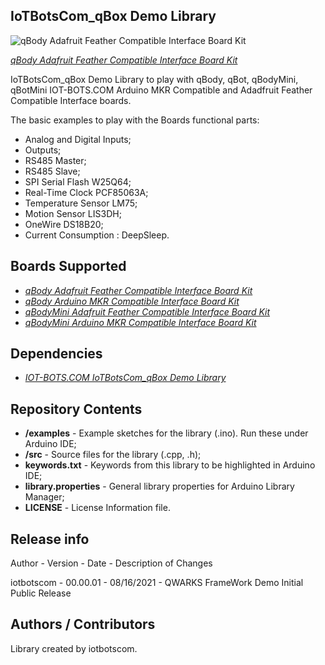 IoTBotsCom_qBox Demo Library
------------------------------

![qBody Adafruit Feather Compatible Interface Board Kit](https://cdn.shopify.com/s/files/1/0269/3100/3464/products/iotbotscom-qbody-afc-iot-adafruit-humidity_1024x1024@2x.jpg)

[*qBody Adafruit Feather Compatible Interface Board Kit*](https://www.iot-bots.com/collections/qbody-adafruit-feather-compatible/products/qbody-adafruit-feather-compatible-interface-board-kit)

IoTBotsCom_qBox Demo Library to play with qBody, qBot, qBodyMini, qBotMini IOT-BOTS.COM Arduino MKR Compatible and Adadfruit Feather Compatible Interface boards.

The basic examples to play with the Boards functional parts:
 - Analog and Digital Inputs;
 - Outputs;
 - RS485 Master;
 - RS485 Slave;
 - SPI Serial Flash W25Q64;
 - Real-Time Clock PCF85063A;
 - Temperature Sensor LM75;
 - Motion Sensor LIS3DH;
 - OneWire DS18B20;
 - Current Consumption : DeepSleep.

Boards Supported
--------------------
- [*qBody Adafruit Feather Compatible Interface Board Kit*](https://www.iot-bots.com/collections/qbody-adafruit-feather-compatible/products/qbody-adafruit-feather-compatible-interface-board-kit)
- [*qBody Arduino MKR Compatible Interface Board Kit*](https://www.iot-bots.com/collections/qbody-arduino-mkr-compatible/products/qbody-arduino-mkr-compatible-interface-board-kit)
- [*qBodyMini Adafruit Feather Compatible Interface Board Kit*](https://www.iot-bots.com/collections/qbodymini-adafruit-feather-compatible/products/qbodymini-diy-iot-adafruit-feather-compatible-pcb-kit)
- [*qBodyMini Arduino MKR Compatible Interface Board Kit*](https://www.iot-bots.com/collections/qbodymini-arduino-mkr-compatible/products/qbodymini-arduino-mkr-compatible-interface-board-kit)

Dependencies
--------------------
- [*IOT-BOTS.COM IoTBotsCom_qBox Demo Library*](https://github.com/iotbotscom/IoTBotsCom_qBox)

Repository Contents
--------------------

* **/examples** - Example sketches for the library (.ino). Run these under Arduino IDE;
* **/src** - Source files for the library (.cpp, .h);
* **keywords.txt** - Keywords from this library to be highlighted in Arduino IDE;
* **library.properties** - General library properties for Arduino Library Manager;
* **LICENSE** - License Information file.

Release info
--------------------
Author        -    Version     -    Date          -    Description of Changes

iotbotscom    -    00.00.01    -    08/16/2021    -    	QWARKS FrameWork Demo Initial Public Release

Authors / Contributors
--------------------
Library created by iotbotscom.
